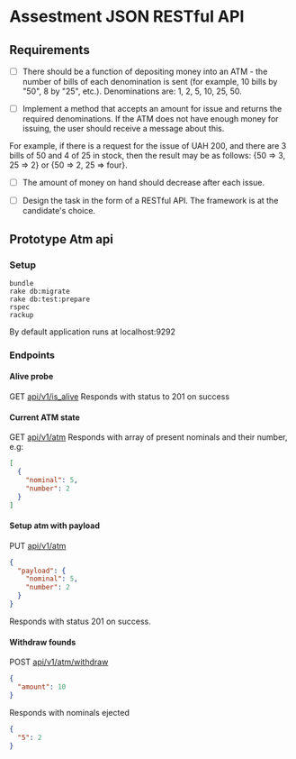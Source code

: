 # Assestment JSON RESTful API

## Requirements

- [ ] There should be a function of depositing money into an ATM - the number of bills of each denomination is sent (for example, 10 bills by "50", 8 by "25", etc.). Denominations are: 1, 2, 5, 10, 25, 50.

- [ ] Implement a method that accepts an amount for issue and returns the required denominations. If the ATM does not have enough money for issuing, the user should receive a message about this.

For example, if there is a request for the issue of UAH 200, and there are 3 bills of 50 and 4 of 25 in stock, then the result may be as follows: {50 => 3, 25 => 2} or {50 => 2, 25 => four}.

- [ ] The amount of money on hand should decrease after each issue.

- [ ] Design the task in the form of a RESTful API. The framework is at the candidate's choice.

## Prototype Atm api

### Setup

    bundle
    rake db:migrate
    rake db:test:prepare
    rspec
    rackup

By default application runs at localhost:9292

### Endpoints

#### Alive probe

GET [api/v1/is_alive](http://localhost:9292/api/v1/is_alive "api/v1/is_alive")
Responds with status to 201 on success

#### Current ATM state

GET [api/v1/atm](http://localhost:9292/api/v1/atm "api/v1/atm")
Responds with array of present nominals and their number, e.g:

```json
[
  {
    "nominal": 5,
    "number": 2
  }
]
```

#### Setup atm with payload

PUT [api/v1/atm](http://localhost:9292/api/v1/atm "api/v1/atm")

```json
{
  "payload": {
    "nominal": 5,
    "number": 2
  }
}
```

Responds with status 201 on success.

#### Withdraw founds

POST [api/v1/atm/withdraw](http://localhost:9292/api/v1/atm/withdraw "api/v1/atm/withdraw")

```json
{
  "amount": 10
}
```

Responds with nominals ejected

```json
{
  "5": 2
}
```
